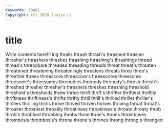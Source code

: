 ```yaml
---
Keywords: 18481
Copyright: (C) 2020 Junjie Li
---
```


# title

Write contents here!!!
ing 
thralls 
thrash
thrash's 
thrashed 
thrasher 
thrasher's 
thrashers 
thrashes 
thrashing 
thrashing's 
thrashings 
thread
thread's 
threadbare 
threaded 
threading 
threads 
threat 
threat's 
threaten 
threatened 
threatening
threateningly 
threatens 
threats 
three 
three's 
threefold 
threes 
threescore 
threescore's 
threescores
threesome 
threesome's 
threesomes 
threnodies 
threnody 
threnody's 
thresh 
thresh's 
threshed 
thresher
thresher's 
threshers 
threshes 
threshing 
threshold 
threshold's 
thresholds 
threw 
thrice 
thrift
thrift's 
thriftier 
thriftiest 
thriftily 
thriftiness 
thriftiness's 
thrifts 
thrifty 
thrill 
thrill's
thrilled 
thriller 
thriller's 
thrillers 
thrilling 
thrills 
thrive 
thrived 
thriven 
thrives
thriving 
throat 
throat's 
throatier 
throatiest 
throatily 
throatiness 
throatiness's 
throats 
throaty
throb 
throb's 
throbbed 
throbbing 
throbs 
throe 
throe's 
throes 
thromboses 
thrombosis
thrombosis's 
throne 
throne's 
thrones 
throng 
throng's 
thronged 
